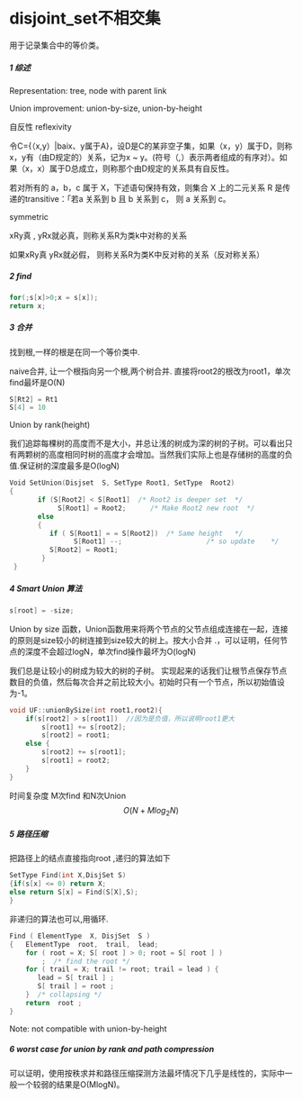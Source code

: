 # disjoint_set不相交集



用于记录集合中的等价类。

##### 1 综述

Representation: tree, node with parent link

Union improvement: union-by-size, union-by-height

自反性 reflexivity 

令C={（x,y）|baix、y属于A}，设D是C的某非空子集，如果（x，y）属于D，则称x，y有（由D规定的）关系，记为x ~ y。(符号（*,*）表示两者组成的有序对）。如果（x，x）属于D总成立，则称那个由D规定的关系具有自反性。

若对所有的 a，b，c 属于 X，下述语句保持有效，则集合 X 上的二元关系 R 是传递的transitive：「若a 关系到 b 且 b 关系到 c， 则 a 关系到 c。

symmetric

xRy真 , yRx就必真，则称关系R为类k中对称的关系

如果xRy真  yRx就必假， 则称关系R为类K中反对称的关系（反对称关系）

##### 2 find 

```C
for(;s[x]>0;x = s[x]);
return x;
```



##### 3 合并 

找到根,一样的根是在同一个等价类中.

naive合并, 让一个根指向另一个根,两个树合并.   直接将root2的根改为root1，单次find最坏是O(N)

```C
S[Rt2] = Rt1
S[4] = 10
```



Union  by rank(height)

我们追踪每棵树的高度而不是大小，并总让浅的树成为深的树的子树。可以看出只有两颗树的高度相同时树的高度才会增加。当然我们实际上也是存储树的高度的负值.保证树的深度最多是O(logN) 

```C
Void SetUnion(Disjset  S, SetType Root1, SetType  Root2)
{
       if (S[Root2] < S[Root1]  /* Root2 is deeper set  */
            S[Root1] = Root2;      /* Make Root2 new root  */
       else 
       {
          if ( S[Root1] = = S[Root2])  /* Same height   */
                S[Root1] --;                     /* so update    */
          S[Root2] = Root1;
        }
 }

```



##### 4 Smart Union 算法

```C
s[root] = -size;
```

Union by size  函数，Union函数用来将两个节点的父节点组成连接在一起，连接的原则是size较小的树连接到size较大的树上。按大小合并  .，可以证明，任何节点的深度不会超过logN，单次find操作最坏为O(logN)

我们总是让较小的树成为较大的树的子树。 实现起来的话我们让根节点保存节点数目的负值，然后每次合并之前比较大小。初始时只有一个节点，所以初始值设为-1。

```C
void UF::unionBySize(int root1,root2){
    if(s[root2] > s[root1])  //因为是负值，所以说明root1更大
        s[root1] += s[root2];
        s[root2] = root1;
    else {
        s[root2] += s[root1];
        s[root1] = root2;
    }
}
```



时间复杂度  M次find 和N次Union
$$
O(N+Mlog_2N)
$$


##### 5 路径压缩

把路径上的结点直接指向root ,递归的算法如下

```c
SetType Find(int X,DisjSet S)
{if(s[x] <= 0) return X;
else return S[x] = Find(S[X],S);
}
```

非递归的算法也可以,用循环. 

```C
Find ( ElementType  X, DisjSet  S )
{   ElementType  root,  trail,  lead;
    for ( root = X; S[ root ] > 0; root = S[ root ] )
        ;  /* find the root */
    for ( trail = X; trail != root; trail = lead ) {
       lead = S[ trail ] ;   
       S[ trail ] = root ;   
    }  /* collapsing */
    return  root ;
}
```

Note:  not compatible with union-by-height 

##### 6 worst case for union by rank and path compression

 可以证明，使用按秩求并和路径压缩探测方法最坏情况下几乎是线性的，实际中一般一个较弱的结果是O(MlogN)。

